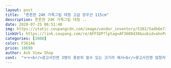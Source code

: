 ```yaml
---
layout: post 
title:  "튼튼한 24K 가죽그립 대형 고급 장우산 115cm" 
description: 튼튼한 24K 가죽그립 대형 ..
date: 2020-07-25 06:51:40 
img: https://static.coupangcdn.com/image/vendor_inventory/5382/5adb6e73bb9ce1374203408b88771584f435049e6d55bbd484e4341fed75.jpg 
linkUrl: https://link.coupang.com/re/AFFSDP?lptag=AF3600438&subid=ahnPublicAsk&pageKey=1412378555&itemId=2449076585&vendorItemId=70951714004&traceid=V0-113-10a1ae83d2bbbc72 
categories: [1008] 
color: F361A6 
price: 10690 
author: Ask View Shop 
cont:  "ㅠㅠ<br/>광고사진엔 3명이 충분히 쓸수 있는 크기라 해서<br/>광고사진엔 엄청커서 장마태풍에도 끄떡없을줄 알았는데요<br/>사진처럼 작아요<br/>생각외로 작은데다<br/>우산살도 사진처럼 가늘고 얇아 잘 휘어요<br/>이 상품이 제일 작아요<br/>자동우산이 아니였네용ㅜㅜ 빗살많아서 우산 아주튼튼하고 괜찮아요<br/>전혀 싼게 아니에요<br/>접어서 말리면 삭아서 찢어지겠어요<br/>제가 체격이 있어서<br/>천이 무척 얇고 허술해서<br/>친구 집들이 선물로 구입했는데요<br/>크고 좋은우산 싸게 샀다고 생각했는데<br/>큰우산들만 있어요 골프우샤 파라솔우산 등등<br/>튼튼해보입니다 사이즈는 키크신분들180이상분들 만족하실듯<br/>한번 사용후 제대로 펴서서 말리지 않고<br/>" 
---
```

